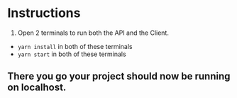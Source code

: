 # Instructions

1. Open 2 terminals to run both the API and the Client.
  - `yarn install` in both of these terminals
  - `yarn start` in both of these terminals

## There you go your project should now be running on localhost.